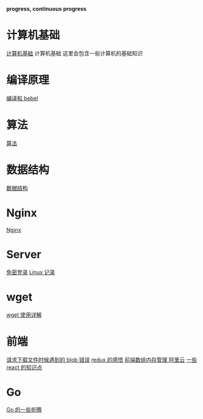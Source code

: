 **progress, continuous progress**

# 计算机基础

[计算机基础](./Basics/Basics.md)
计算机基础 这里会包含一些计算机的基础知识

# 编译原理

[编译和 bebel](./Compilation/Compilation.md)

# 算法

[算法](./Algorithm/Algorithm.md)

# 数据结构

[数据结构](./DataStructure/DataStructure.md)

# Nginx

[Nginx](./Nginx/Nginx.md)

# Server

[免密登录](./Server/FreePassWord.md)
[Linux 记录](./Server/Linux.md)

# wget

[wget 使用详解](https://wangchujiang.com/linux-command/c/wget.html)

# 前端

[请求下载文件时候遇到的 blob 错误](./Frontend/BlobError.md)
[redux 的感悟](./Frontend/Redux.md)
[前端数组内存管理 阿里云](https://developer.aliyun.com/article/765017)
[一些 react 的知识点](./Frontend/React.md)

# Go

[Go 的一些折腾](./Server/Golang/Golang.md)
